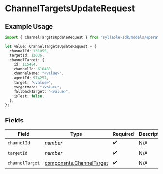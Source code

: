 # ChannelTargetsUpdateRequest

## Example Usage

```typescript
import { ChannelTargetsUpdateRequest } from "syllable-sdk/models/operations";

let value: ChannelTargetsUpdateRequest = {
  channelId: 131055,
  targetId: 12036,
  channelTarget: {
    id: 115484,
    channelId: 618480,
    channelName: "<value>",
    agentId: 974257,
    target: "<value>",
    targetMode: "<value>",
    fallbackTarget: "<value>",
    isTest: false,
  },
};
```

## Fields

| Field                                                                | Type                                                                 | Required                                                             | Description                                                          |
| -------------------------------------------------------------------- | -------------------------------------------------------------------- | -------------------------------------------------------------------- | -------------------------------------------------------------------- |
| `channelId`                                                          | *number*                                                             | :heavy_check_mark:                                                   | N/A                                                                  |
| `targetId`                                                           | *number*                                                             | :heavy_check_mark:                                                   | N/A                                                                  |
| `channelTarget`                                                      | [components.ChannelTarget](../../models/components/channeltarget.md) | :heavy_check_mark:                                                   | N/A                                                                  |